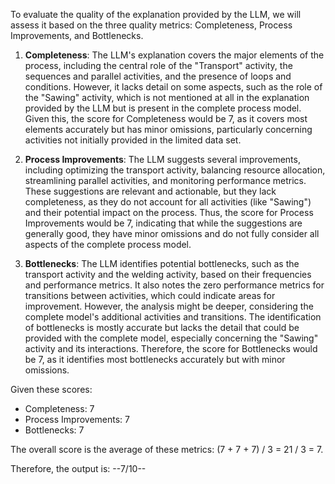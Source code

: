 To evaluate the quality of the explanation provided by the LLM, we will assess it based on the three quality metrics: Completeness, Process Improvements, and Bottlenecks.

1. **Completeness**: The LLM's explanation covers the major elements of the process, including the central role of the "Transport" activity, the sequences and parallel activities, and the presence of loops and conditions. However, it lacks detail on some aspects, such as the role of the "Sawing" activity, which is not mentioned at all in the explanation provided by the LLM but is present in the complete process model. Given this, the score for Completeness would be 7, as it covers most elements accurately but has minor omissions, particularly concerning activities not initially provided in the limited data set.

2. **Process Improvements**: The LLM suggests several improvements, including optimizing the transport activity, balancing resource allocation, streamlining parallel activities, and monitoring performance metrics. These suggestions are relevant and actionable, but they lack completeness, as they do not account for all activities (like "Sawing") and their potential impact on the process. Thus, the score for Process Improvements would be 7, indicating that while the suggestions are generally good, they have minor omissions and do not fully consider all aspects of the complete process model.

3. **Bottlenecks**: The LLM identifies potential bottlenecks, such as the transport activity and the welding activity, based on their frequencies and performance metrics. It also notes the zero performance metrics for transitions between activities, which could indicate areas for improvement. However, the analysis might be deeper, considering the complete model's additional activities and transitions. The identification of bottlenecks is mostly accurate but lacks the detail that could be provided with the complete model, especially concerning the "Sawing" activity and its interactions. Therefore, the score for Bottlenecks would be 7, as it identifies most bottlenecks accurately but with minor omissions.

Given these scores:
- Completeness: 7
- Process Improvements: 7
- Bottlenecks: 7

The overall score is the average of these metrics: (7 + 7 + 7) / 3 = 21 / 3 = 7.

Therefore, the output is: --7/10--